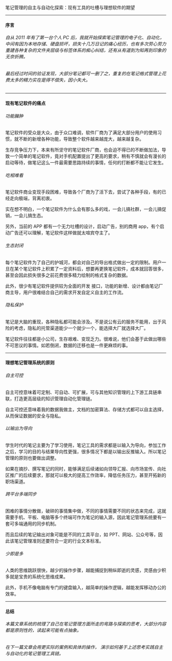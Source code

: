 笔记管理的自主与自动化探索：现有工具的吐槽与理想软件的期望

****

#### 序言

###### 自从 2011 年有了第一台个人 PC 后，我就开始探索笔记管理的电子化、自动化，中间有因为本地存储、硬盘损坏，损失十几万日记的痛心经历，也有多次劳心劳力重建各种复杂的文件夹层级与标签体系的痴心纠结，还有从有道到为知再到印象的无奈折腾。

###### 最后经过时间的验证发现，大部分笔记都可一删了之，重复的在笔记格式管理上花费太多的精力实在是得不偿失，因小失大。
****

#### 现有笔记软件的痛点

###### 功能臃肿

笔记软件的受众是大众，由于众口难调，软件厂商为了满足大部分用户的使用习惯，就不断的新增各种功能，导致整个软件越来越庞大，越来越复杂。

生存竞争压力下，本来有所坚守的笔记软件厂商，也会迫不得已的不断做加法，导致一个简单的笔记软件，竟对手机配置提出了更高的要求，稍有不慎就会有漫长的启动等待，做笔记这么一件最需要思路持续的事情，任何的打断都不能让它发生。

###### 吃相难看

笔记软件商业变现手段困难，导致各个厂商为了活下去，尝试了各种手段，有的已经走向极端，背离初衷。

实在想不明白，一个笔记软件为什么会有那么多的戏，一会儿搞社群，一会儿搞促销，一会儿搞生态。

另外，当前的 APP 都有一个无力吐槽的设计，启动广告，别的商用 app，有个启动广告还可以理解，笔记软件这样做就太喧宾夺主了。

###### 生态封闭

每个笔记软件为了自己的护城河，都会对自己的导出格式做出一定的限制。用户一旦在某个笔记软件上积累了一定资料后，想要再更换笔记软件，成本就回答很多，甚至会因此损失很多之前花费很多精力绘制的格式复杂的数据。

此外，很少有笔记软件提供较为全面的开发 接口，功能的新增、设计都由笔记厂商主导，用户很难结合自己的需求开发自定义自主的工作流。

###### 隐私保护

笔记是大脑的重现，各种隐私都可能会涉及。不是说公有云的服务不能用，出于风险的考虑，隐私的托管渠道能少一个就少一个，能选择大厂就选择大厂。

笔记软件往往都是小公司，生存艰难、变现乏力。很难说，他们会基于此做出哪些不可思议的事情。如若倒闭，数据的迁移也是一件更麻烦的事。
****

#### 理想笔记管理系统的原则

###### 自主可控

自主可控意味着可定制、可自动、可扩展，可与其他知识管理的上下游工具链串联，打造更高层级的知识管理自动化管理链。

自主可控还意味着我的数据我做主，文档的加密算法、存储方式都可以自主选择，从而保证数据的安全与隐私。

###### 以输出为导向

学生时代的笔记主要为了学习使用，笔记工具的需求都是以输入为导向，参加工作之后，学习的目的与结果导向性更强，很多情况下都是以输出反推输入。所以笔记管理的原则也要做出调整。

如果在摘抄、撰写笔记的同时，能够满足后续诸如向领导汇报、向市场宣传、向社区推广的后续要求，那就可以极大的提高工作效率，降低任务压力，甚至开拓新的职场渠道。

###### 跨平台多端同步

困难的事情分散做，破碎的事情集中做，不同的事情需要不同的状态来完成，这就需要手机、平板、电脑等多个终端可作为笔记的输入源，因此笔记管理系统要有一套可多端通用的同步机制。

而且后续的笔记输出对象可能是不同的工具平台，如 PPT、网站、公众号等，因此该笔记管理准则还要符合一定的行业文本标准。

###### 少即是多

人类的思维跳跃很快，越少的操作步骤，越能捕捉到稍纵即逝的灵感，灵感由少积多就是宝贵的系统化思维成果。

此外，手机不像电脑有专门的键盘输入，越简单的操作逻辑，越能发挥移动办公的效率。
****

#### 总结

###### 本篇文章系统的梳理了自己在笔记管理方面所走的弯路与探索的思考，大部分内容都是原则性的，读起来可能有点抽象。

###### 在下一篇文章会用更实际的案例和具体的操作， 演示如何基于上述思考实践自主与自动化的笔记管理工具链。
